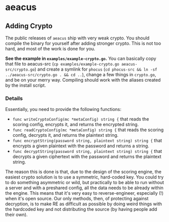 # aeacus

## Adding Crypto

The public releases of `aeacus` ship with very weak crypto. You should compile the binary for yourself after adding stronger crypto. This is not too hard, and most of the work is done for you.

__See the example in `examples/example-crypto.go`.__ You can basically copy that file to aeacus-src (`cp examples/example-crypto.go aeacus-src/crypto.go`) and create a symlink for `phocus` (`cd phocus-src && ln -sf ../aeacus-src/crypto.go . && cd ..`), change a few things in `crypto.go`, and be on your merry way. Compiling should work with the aliases created by the install script.


### Details

Essentially, you need to provide the following functions:
- `func writeCryptoConfig(mc *metaConfig) string {` that reads the scoring config, encrypts it, and returns the encrypted string.
- `func readCryptoConfig(mc *metaConfig) string {` that reads the scoring config, decrypts it, and returns the plaintext string.
- `func encryptString(password string, plaintext string) string {` that encrypts a given plaintext with the password and returns a string.
- `func decryptString(password string, plaintext string) string {` that decrypts a given ciphertext with the password and returns the plaintext string.

The reason this is done is that, due to the design of the scoring engine, the easiest crypto solution is to use a symmetric, hard-coded key. You could try to do something asymmetric or wild, but practically to be able to run without a server and with a preshared config, all the data needs to be already within the engine. This means that it's very easy to reverse-engineer, especially (!) when it's open source. Our only methods, then, of protecting against decryption, is to make RE as difficult as possible by doing weird things with the hardcoded key and not distributing the source (by having people add their own).
